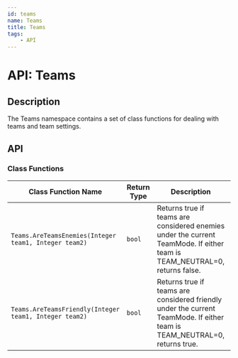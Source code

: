 ```yaml
---
id: teams
name: Teams
title: Teams
tags:
    - API
---
```


# API: Teams

## Description

The Teams namespace contains a set of class functions for dealing with teams and team settings.

## API

### Class Functions

| Class Function Name | Return Type | Description | Tags |
| -------------- | ----------- | ----------- | ---- |
| `Teams.AreTeamsEnemies(Integer team1, Integer team2)` | `bool` | Returns true if teams are considered enemies under the current TeamMode. If either team is TEAM_NEUTRAL=0, returns false. | None |
| `Teams.AreTeamsFriendly(Integer team1, Integer team2)` | `bool` | Returns true if teams are considered friendly under the current TeamMode. If either team is TEAM_NEUTRAL=0, returns true. | None |
